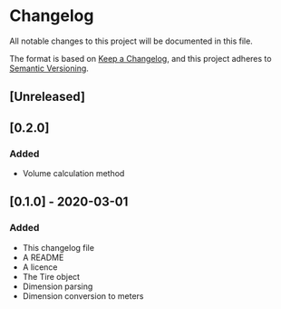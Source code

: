 # Changelog
All notable changes to this project will be documented in this file.

The format is based on [Keep a Changelog](https://keepachangelog.com/en/1.0.0/),
and this project adheres to [Semantic Versioning](https://semver.org/spec/v2.0.0.html).

## [Unreleased]

## [0.2.0]
### Added
- Volume calculation method

## [0.1.0] - 2020-03-01
### Added
- This changelog file
- A README
- A licence
- The Tire object
- Dimension parsing
- Dimension conversion to meters
